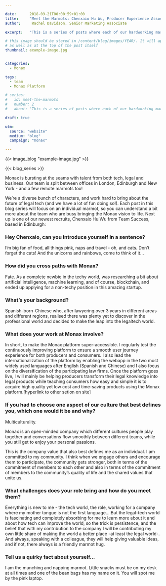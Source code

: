 ```yaml
---

date:      2018-09-21T00:00:59+01:00
title:     "Meet the Marmots: Chenxaio Hu Wu, Producer Experience Associate"
author:     Rachel Davidson, Senior Marketing Associate

excerpt:   "This is a series of posts where each of our hardworking marmots* have a chance to talk about themselves - what they get up to at Monax and in their wider habitats - so you can understand a bit more about the folks who are bringing the Monax vision to life."

# this image should be stored in /content/blog/images/YEAR/. It will appear as a thumbnail on any listings,
# as well as at the top of the post itself
thumbnail: example-image.jpg


categories:
  - Monax

tags:
  - team
  - Monax Platform

# series:
#   id: meet-the-marmots
#   number: 2
#   about: "This is a series of posts where each of our hardworking marmots * have a chance to talk about themselves - what they get up to at Monax and in their wider habitats - so you can understand a bit more about the folk who are bringing the Monax vision to life."

draft: true

utm:
  source: "website"
  medium: "blog"
  campaign: "monax"

---
```


<!-- In general the filename below should match thumbnail category above -->
{{< image_blog "example-image.jpg" >}}

<!-- if this article is part of a series, related articles will automatically appear here -->
{{< blog_series >}}

<!-- Content markdown here - first title on page is auto generated from title in frontmatter -->
Monax is bursting at the seams with talent from both tech, legal and business.  Our team is split between offices in London,  Edinburgh and New York - and a few remote marmots too!

We’re a diverse bunch of characters, and work hard to bring about the future of legal tech (and we have a lot of fun doing so!). Each post in this blog series will focus on an individual marmot, so you can understand a bit more about the team who are busy bringing the Monax vision to life. Next up is one of our newest recruits, Chenxaio Hu Wu from Team Success, based in Edinburgh:

### Hey Chenxaio, can you introduce yourself in a sentence?

I’m big fan of food, all things pink, naps and travel - oh, and cats. Don’t forget the cats! And the unicorns and rainbows, come to think of it…

### How did you cross paths with Monax?

Fate. As a complete newbie in the techy world, was researching a bit about artificial intelligence, machine learning, and of course, blockchain, and ended up applying for a non-techy position in this amazing startup. 

### What’s your background?

Spanish-born-Chinese who, after lawyering over 3 years in different areas and different regions, realised there was plenty yet to discover in the professional world and decided to make the leap into the legaltech world.

### What does your work at Monax involve?

In short, to make the Monax platform super-accessible. I regularly test the continuously improving platform to ensure a smooth user journey experience for both producers and consumers. I also lead the internationalization of the platform by enabling the webapp in the two most widely used languages after English (Spanish and Chinese) and I also focus on the diversification of the participating law firms. Once the platform goes live,  I will mainly be helping producers transform their legal knowledge into legal products while teaching consumers how easy and simple it is to acquire high quality yet low cost and time-saving products using the Monax platform.[hyperlink to other setion on site]

### If you had to choose one aspect of our culture that best defines you, which  one would it be and why? 

Multiculturality.

Monax is an open-minded company which different cultures people play together and conversations flow smoothly between different teams, while you still get to enjoy your personal passions. 


This is the company value that also best defines me as an individual. I am committed to my community. I think when we engage others and encourage them to participate, the community gets stronger, both in terms of the commitment of members to each other and also in terms of the commitment of members to the community’s quality of life and the shared values that unite us.

### What challenges does your role bring and how do you meet them?

Everything is new to me -  the tech world, the role, working for a company where my mother tongue is not the first language… But the legal-tech world is fascinating and completely absorbing for me to learn more about it and about how tech can improve the world, so the trick is persistence, and the belief that with my contribution to the company I will be contributing my own little share of making the world a better place -at least the legal world-. And always, speaking with a colleague, they will help giving valuable ideas, and if not, there always is a friendly marmot hug.  

### Tell us a quirky fact about yourself…

I am the munching and napping marmot. Little snacks must be on my desk at all times and one of the bean bags has my name on it. You will spot me by the pink laptop.

